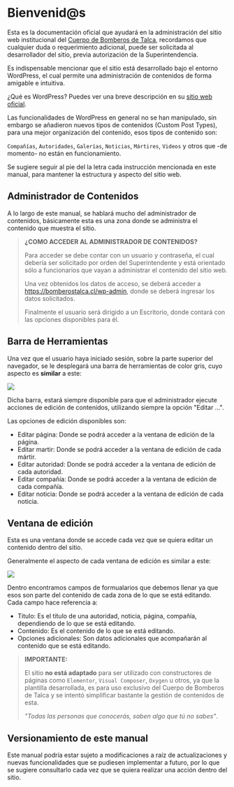 # Bienvenid@s

Esta es la documentación oficial que ayudará en la administración del sitio web institucional del [Cuerpo de Bomberos de Talca](https://bomberostalca.cl), recordamos que cualquier duda o requerimiento adicional, puede ser solicitada al desarrollador del sitio, previa autorización de la Superintendencia.

Es indispensable mencionar que el sitio está desarrollado bajo el entorno WordPress, el cual permite una administración de contenidos de forma amigable e intuitiva.

¿Qué es WordPress? Puedes ver una breve descripción en su [sitio web oficial](https://es.wordpress.org/).

Las funcionalidades de WordPress en general no se han manipulado, sin embargo se añadieron nuevos tipos de contenidos (Custom Post Types), para una mejor organización del contenido, esos tipos de contenido son:

`Compañías`, `Autoridades`, `Galerías`, `Noticias`, `Mártires`, `Videos` y otros que -de momento- no están en funcionamiento.

Se sugiere seguir al pie del la letra cada instrucción mencionada en este manual, para mantener la estructura y aspecto del sitio web.

## Administrador de Contenidos

A lo largo de este manual, se hablará mucho del administrador de contenidos, básicamente esta es una zona donde se administra el contenido que muestra el sitio.

> **¿COMO ACCEDER AL ADMINISTRADOR DE CONTENIDOS?**
> 
> Para acceder se debe contar con un usuario y contraseña, el cual debería ser solicitado por orden del Superintendente y está orientado sólo a funcionarios que vayan a administrar el contenido del sitio web.
> 
> Una vez obtenidos los datos de acceso, se deberá acceder a https://bomberostalca.cl/wp-admin, donde se deberá ingresar los datos solicitados.
> 
> Finalmente el usuario será dirigido a un Escritorio, donde contará con las opciones disponibles para él.

## Barra de Herramientas

Una vez que el usuario haya iniciado sesión, sobre la parte superior del navegador, se le desplegará una barra de herramientas de color gris, cuyo aspecto es **similar** a este:

![](https://uploads.sitepoint.com/wp-content/uploads/2017/04/1492097380086-wordpress-admin-bar.png)

Dicha barra, estará siempre disponible para que el administrador ejecute acciones de edición de contenidos, utilizando siempre la opción "Editar ...".

Las opciones de edición disponibles son:

* Editar página: Donde se podrá acceder a la ventana de edición de la página.
* Editar martir: Donde se podrá acceder a la ventana de edición de cada mártir.
* Editar autoridad: Donde se podrá acceder a la ventana de edición de cada autoridad.
* Editar compañía: Donde se podrá acceder a la ventana de edición de cada compañía.
* Editar noticia: Donde se podrá acceder a la ventana de edición de cada noticia.

## Ventana de edición

Esta es una ventana donde se accede cada vez que se quiera editar un contenido dentro del sitio.

Generalmente el aspecto de cada ventana de edición es similar a este:

![](https://www.wpbeginner.com/wp-content/uploads/2019/04/wordpressposteditor.png)

Dentro encontramos campos de formualarios que debemos llenar ya que esos son parte del contenido de cada zona de lo que se está editando. Cada campo hace referencia a:

* Titulo: Es el título de una autoridad, noticia, página, compañía, dependiendo de lo que se está editando.
* Contenido: Es el contenido de lo que se está editando.
* Opciones adicionales: Son datos adicionales que acompañarán al contenido que se está editando.

> **IMPORTANTE:**
> 
> El sitio **no está adaptado** para ser utilizado con constructores de páginas como `Elementor`, `Visual Composer`, `Oxygen` u otros, ya que la plantilla desarrollada, es para uso exclusivo del Cuerpo de Bomberos de Talca y se intentó simplificar bastante la gestión de contenidos de esta.
> 
> *"Todas las personas que conocerás, saben algo que tú no sabes"*.

## Versionamiento de este manual

Este manual podría estar sujeto a modificaciones a raíz de actualizaciones y nuevas funcionalidades que se pudiesen implementar a futuro, por lo que se sugiere consultarlo cada vez que se quiera realizar una acción dentro del sitio.